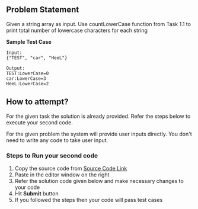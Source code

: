 ## Problem Statement
Given a string array as input. Use countLowerCase function from Task 1.1 to print 
total number of lowercase characters for each string


**Sample Test Case**
```
Input:
{"TEST", "car", "HeeL"}

Output:
TEST:LowerCase=0
car:LowerCase=3
HeeL:LowerCase=2
```


## How to attempt?
For the given task the solution is already provided. Refer the steps below to execute your second code.

For the given problem the system will provide user inputs directly. You don't need to write any code to take user input.

### Steps to Run your second code
1. Copy the source code from [Source Code Link](https://raw.githubusercontent.com/Aartiarora22/Lab_assignments/main/P1/T3/Main.java)
2. Paste in the editor window on the right
3. Refer the solution code given below and make necessary changes to your code
4. Hit **Submit** button
5. If you followed the steps then your code will pass test cases
